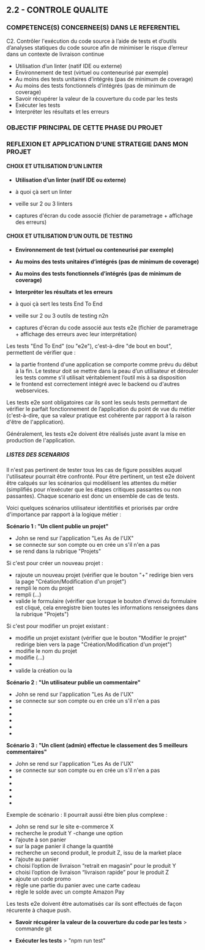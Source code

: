 ## 2.2 - CONTROLE QUALITE

### COMPETENCE(S) CONCERNEE(S) DANS LE REFERENTIEL

C2. Contrôler l'exécution du code source à l’aide de tests et d’outils d’analyses statiques du code source afin de minimiser le risque d’erreur dans un contexte de livraison continue
- Utilisation d’un linter (natif IDE ou externe)
- Environnement de test (virtuel ou conteneurisé par exemple)
- Au moins des tests unitaires d’intégrés (pas de minimum de coverage)
- Au moins des tests fonctionnels d’intégrés (pas de minimum de coverage)
- Savoir récupérer la valeur de la couverture du code par les tests
- Exécuter les tests
- Interpréter les résultats et les erreurs

### OBJECTIF PRINCIPAL DE CETTE PHASE DU PROJET




### REFLEXION ET APPLICATION D'UNE STRATEGIE DANS MON PROJET

#### CHOIX ET UTILISATION D'UN LINTER
- **Utilisation d’un linter (natif IDE ou externe)** 

- à quoi çà sert un linter
- veille sur 2 ou 3 linters
- captures d'écran du code associé (fichier de parametrage + affichage des erreurs)


#### CHOIX ET UTILISATION D'UN OUTIL DE TESTING
- **Environnement de test (virtuel ou conteneurisé par exemple)**
- **Au moins des tests unitaires d’intégrés (pas de minimum de coverage)**
- **Au moins des tests fonctionnels d’intégrés (pas de minimum de coverage)**
- **Interpréter les résultats et les erreurs**

- à quoi çà sert les tests End To End
- veille sur 2 ou 3 outils de testing n2n
- captures d'écran du code associé aux tests e2e (fichier de parametrage + affichage des erreurs avec leur interprétation)

Les tests "End To End" (ou "e2e"), c'est-à-dire "de bout en bout", permettent de vérifier que :
- la partie frontend d'une application se comporte comme prévu du début à la fin. Le testeur doit se mettre dans la peau d’un utilisateur et dérouler les tests comme s’il utilisait véritablement l’outil mis à sa disposition
- le frontend est correctement intégré avec le backend ou d'autres webservices.

Les tests e2e sont obligatoires car ils sont les seuls tests permettant de vérifier le parfait fonctionnement de l’application du point de vue du métier (c'est-à-dire, que sa valeur pratique est cohérente par rapport à la raison d'être de l'application).

Généralement, les tests e2e doivent être réalisés juste avant la mise en production de l'application.

##### LISTES DES SCENARIOS

Il n'est pas pertinent de tester tous les cas de figure possibles auquel l'utilisateur pourrait être confronté. Pour être pertinent, un test e2e doivent être calqués sur les scénarios qui modèlisent les attentes du métier (simplifiés pour n’exécuter que les étapes critiques passantes ou non passantes). Chaque scenario est donc un ensemble de cas de tests.

Voici quelques scénarios utilisateur identitifiés et priorisés par ordre d'importance par rapport à la logique métier :

**Scénario 1 : "Un client publie un projet"**
- John se rend sur l'application "Les As de l'UX"
- se connecte sur son compte ou en crée un s'il n'en a pas
- se rend dans la rubrique "Projets"

Si c'est pour créer un nouveau projet :
- rajoute un nouveau projet (vérifier que le bouton "+" redirige bien vers la page "Création/Modification d'un projet")
- rempli le nom du projet
- rempli (...)
- valide le formulaire (vérifier que lorsque le bouton d'envoi du formulaire est cliqué, cela enregistre bien toutes les informations renseignées dans la rubrique "Projets")

Si c'est pour modifier un projet existant :
- modifie un projet existant (vérifier que le bouton "Modifier le projet" redirige bien vers la page "Création/Modification d'un projet")
- modifie le nom du projet
- modifie (...)
-
- valide la création ou la 




**Scénario 2 : "Un utilisateur publie un commentaire"**
- John se rend sur l'application "Les As de l'UX"
- se connecte sur son compte ou en crée un s'il n'en a pas
-
-
-
-
-

**Scénario 3 : "Un client (admin) effectue le classement des 5 meilleurs commentaires"**
- John se rend sur l'application "Les As de l'UX"
- se connecte sur son compte ou en crée un s'il n'en a pas
-
-
-
-
-


Exemple de scénario :
Il pourrait aussi être bien plus complexe :

- John se rend sur le site e-commerce X
- recherche le produit Y
-change une option
- l’ajoute à son panier
- sur la page panier il change la quantité
- recherche un second produit, le produit Z, issu de la market place
- l’ajoute au panier
- choisi l’option de livraison “retrait en magasin” pour le produit Y
- choisi l’option de livraison “livraison rapide” pour le produit Z
- ajoute un code promo
- règle une partie du panier avec une carte cadeau
- règle le solde avec un compte Amazon Pay




Les tests e2e doivent être automatisés car ils sont effectués de façon récurente à chaque push.


- **Savoir récupérer la valeur de la couverture du code par les tests** > commande git

- **Exécuter les tests** > "npm run test"



